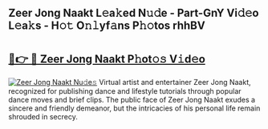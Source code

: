 ## Zeer Jong Naakt L𝚎a𝚔ed N𝚞𝚍e - Part-GnY Vi𝚍𝚎o L𝚎a𝚔s - H𝚘𝚝 O𝚗𝚕yf𝚊ns P𝚑𝚘tos rhhBV

# <h2><a href="http://kf5l6g.oniu.top/?m=Zeer+Jong+Naakt">🔗👉 🔴 Zeer Jong Naakt P𝚑ot𝚘𝚜 V𝚒d𝚎o</a></h2>

[![Zeer Jong Naakt Nu𝚍e𝚜](https://i.imgur.com/0qMVB7G.gif)](http://kf5l6g.oniu.top/?m=Zeer+Jong+Naakt)
Virtual artist and entertainer Zeer Jong Naakt, recognized for publishing dance and lifestyle tutorials through popular dance moves and brief clips. The public face of Zeer Jong Naakt exudes a sincere and friendly demeanor, but the intricacies of his personal life remain shrouded in secrecy.  
